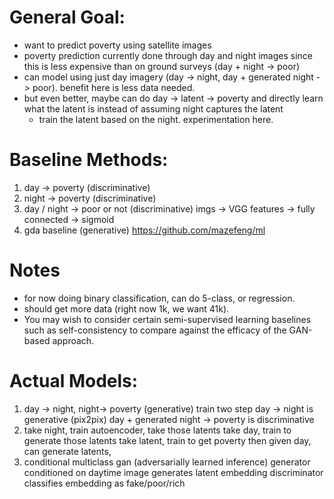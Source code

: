 # General Goal:

- want to predict poverty using satellite images
- poverty prediction currently done through day and night images since this is less expensive than on ground surveys (day + night -> poor)
- can model using just day imagery (day -> night, day + generated night -> poor). benefit here is less data needed.
- but even better, maybe can do day -> latent -> poverty and directly learn what the latent is instead of assuming night captures the latent
	- train the latent based on the night. experimentation here.

# Baseline Methods:

1) day -> poverty (discriminative)
2) night -> poverty (discriminative)
2) day / night -> poor or not (discriminative)
	imgs -> VGG features -> fully connected -> sigmoid
3) gda baseline (generative)
	https://github.com/mazefeng/ml

# Notes

- for now doing binary classification, can do 5-class, or regression.
- should get more data (right now 1k, we want 41k).
- You may wish to consider certain semi-supervised learning baselines such as self-consistency to compare against the efficacy of the GAN-based approach.

# Actual Models:

1) day -> night, night-> poverty (generative)
	train two step
	day -> night is generative (pix2pix)
	day + generated night -> poverty is discriminative
2) take night, train autoencoder, take those latents
	take day, train to generate those latents
	take latent, train to get poverty
	then given day, can generate latents, 
3) conditional multiclass gan
	(adversarially learned inference)
	generator conditioned on daytime image
	generates latent embedding
	discriminator classifies embedding as fake/poor/rich